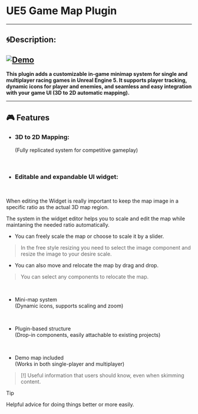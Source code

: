 # UE5 Game Map Plugin

---

## 🌀Description: 



[![Demo](https://github.com/MatinEsmaeili00/UE5-MultiplayerRacingGames-Plugins/blob/main/GameMapSystem/Docs/Demo.gif?raw=true)](https://youtu.be/v18hDMAq1Yw)
---
**This plugin adds a customizable in-game minimap system for single and multiplayer racing games in Unreal Engine 5. It supports player tracking, dynamic icons for player and enemies, and seamless and easy integration with your game UI (3D to 2D automatic mapping).**

---

## 🎮 Features

- ### 3D to 2D Mapping:

  (Fully replicated system for competitive gameplay)

<br>

- ### Editable and expandable UI widget:  
<br>

  When editing the Widget is really important to keep the map image in a specific ratio as the actual 3D map region.

  The system in the widget editor helps you to scale and edit the map while maintaning the needed ratio automatically.
  
 - You can freely scale the map or choose to scale it by a slider.

> In the free style resizing you need to select the image component and resize the image to your desire scale.

  - You can also move and relocate the map by drag and drop.

> You can select any components to relocate the map.


<br>

- Mini-map system  
  (Dynamic icons, supports scaling and zoom)

<br>

- Plugin-based structure  
  (Drop-in components, easily attachable to existing projects)

<br>

- Demo map included  
  (Works in both single-player and multiplayer)

> [!]
> Useful information that users should know, even when skimming content.

> [!TIP] 
> Helpful advice for doing things better or more easily.

